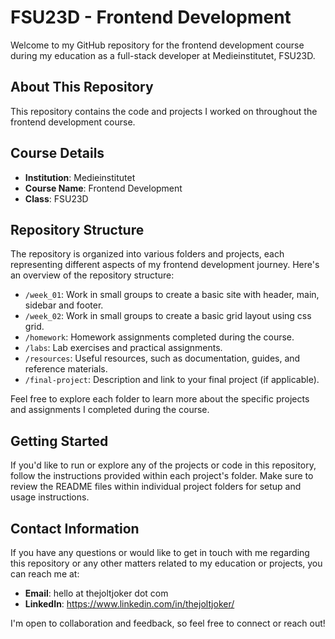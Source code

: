 # FSU23D - Frontend Development

Welcome to my GitHub repository for the frontend development course during my education as a full-stack developer at Medieinstitutet, FSU23D.

## About This Repository

This repository contains the code and projects I worked on throughout the frontend development course. 

## Course Details

- **Institution**: Medieinstitutet
- **Course Name**: Frontend Development
- **Class**: FSU23D

## Repository Structure

The repository is organized into various folders and projects, each representing different aspects of my frontend development journey. Here's an overview of the repository structure:

- `/week_01`: Work in small groups to create a basic site with header, main, sidebar and footer.
- `/week_02`: Work in small groups to create a basic grid layout using css grid.
- `/homework`: Homework assignments completed during the course.
- `/labs`: Lab exercises and practical assignments.
- `/resources`: Useful resources, such as documentation, guides, and reference materials.
- `/final-project`: Description and link to your final project (if applicable).

Feel free to explore each folder to learn more about the specific projects and assignments I completed during the course.

## Getting Started

If you'd like to run or explore any of the projects or code in this repository, follow the instructions provided within each project's folder. Make sure to review the README files within individual project folders for setup and usage instructions.

## Contact Information

If you have any questions or would like to get in touch with me regarding this repository or any other matters related to my education or projects, you can reach me at:

- **Email**: hello at thejoltjoker dot com
- **LinkedIn**: https://www.linkedin.com/in/thejoltjoker/

I'm open to collaboration and feedback, so feel free to connect or reach out!
